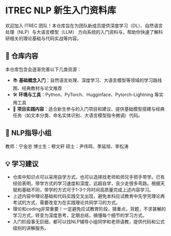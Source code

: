 # ITREC NLP 新生入门资料库

欢迎加入 ITREC 团队！本仓库旨在为团队新成员提供深度学习（DL）、自然语言处理（NLP）与大语言模型（LLM） 方向系统的入门资料与，帮助你快速了解科研相关的理论基础与代码实战等内容。

## 📌 仓库内容

本仓库包含会逐渐完善以下几类资源：

- 📚 **基础概念入门**：自然语言处理、深度学习、大语言模型等领域的学习路线图、经典教材与论文推荐
- 🛠 **环境与工具**：Python、PyTorch、Hugginface、Pytorch-Lightning 等实用工具
- 🎯 **项目实践内容**：适合新生参与的入门项目和建议、提供基础模型搭建与经典任务（如文本分类、命名实体识别、大语言模型指令微调）代码。

## 🧭 NLP指导小组

教师：宁金忠
博士生：穆文轩
硕士：尹伟鸣、季延旭、李松涛

## 💡 学习建议

* 仓库中知识点可以采用自学方式，也可以选择找老师和师兄手把手带学。已有经验表明，带学方式的学习速度和深度，远超自学，且少走很多弯路。根据天赋和基础不同，带学的方式可于1-3个月时间高质量完成上述内容学习。
* 上述内容中理论基础和代码实践交叉出现，避免本科应试教育中先学完理论再考试的方式，需要改变为在实践理论共同学习的方式。
* 理论和coding非常重要！一定避免应试教育阶段，猜重点，背题，不求甚解的学习方式，转变为深度思考，定期总结，搞懂每个细节的学习方式。
* 入门阶段事无巨细，都可以找NLP辅导小组同学和老师请教，提供代码和公式级别的讲解服务。

